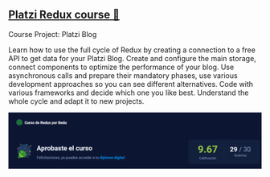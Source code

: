 ## [Platzi Redux course 🚀](https://platzi.com/clases/redux/)

Course Project: Platzi Blog

Learn how to use the full cycle of Redux by creating a connection to a free API to get data for your Platzi Blog. Create and configure the main storage, connect components to optimize the performance of your blog. Use asynchronous calls and prepare their mandatory phases, use various development approaches so you can see different alternatives. Code with various frameworks and decide which one you like best. Understand the whole cycle and adapt it to new projects.

![](qualification.png)
